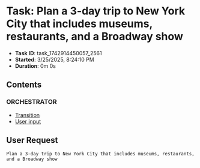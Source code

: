 # Task: Plan a 3-day trip to New York City that includes museums, restaurants, and a Broadway show

- **Task ID**: task_1742914450057_2561
- **Started**: 3/25/2025, 8:24:10 PM
- **Duration**: 0m 0s

## Contents

### ORCHESTRATOR

- [Transition](00_orchestrator/001_transition/transition.md)
- [User input](00_orchestrator/001_user_input/user_request.md)


## User Request

```
Plan a 3-day trip to New York City that includes museums, restaurants, and a Broadway show
```
